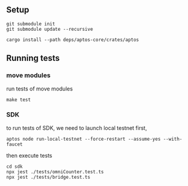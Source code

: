 ## Setup

```shell
git submodule init
git submodule update --recursive

cargo install --path deps/aptos-core/crates/aptos
```

## Running tests

### move modules

run tests of move modules

```shell
make test
```

### SDK

to run tests of SDK, we need to launch local testnet first,

```shell
aptos node run-local-testnet --force-restart --assume-yes --with-faucet
```

then execute tests
```shell
cd sdk
npx jest ./tests/omniCounter.test.ts
npx jest ./tests/bridge.test.ts
```
